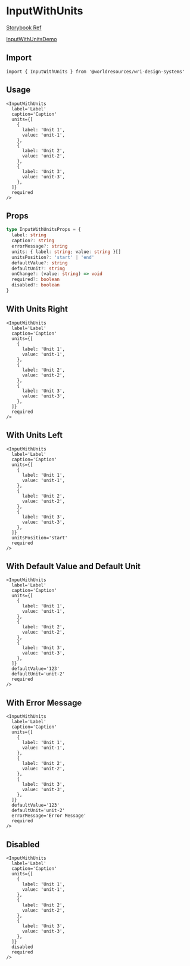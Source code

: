 # InputWithUnits

[Storybook Ref](https://wri.github.io/wri-design-systems/?path=/docs/forms-inputs-input-with-units--docs)

[InputWithUnitsDemo](https://github.com/wri/wri-design-systems/blob/main/src/components/Forms/Inputs/InputWithUnits/InputWithUnitsDemo.tsx)

## Import

```tsx
import { InputWithUnits } from '@worldresources/wri-design-systems'
```

## Usage

```tsx
<InputWithUnits
  label='Label'
  caption='Caption'
  units={[
    {
      label: 'Unit 1',
      value: 'unit-1',
    },
    {
      label: 'Unit 2',
      value: 'unit-2',
    },
    {
      label: 'Unit 3',
      value: 'unit-3',
    },
  ]}
  required
/>
```

## Props

```ts
type InputWithUnitsProps = {
  label: string
  caption?: string
  errorMessage?: string
  units: { label: string; value: string }[]
  unitsPosition?: 'start' | 'end'
  defaultValue?: string
  defaultUnit?: string
  onChange?: (value: string) => void
  required?: boolean
  disabled?: boolean
}
```

## With Units Right

```tsx
<InputWithUnits
  label='Label'
  caption='Caption'
  units={[
    {
      label: 'Unit 1',
      value: 'unit-1',
    },
    {
      label: 'Unit 2',
      value: 'unit-2',
    },
    {
      label: 'Unit 3',
      value: 'unit-3',
    },
  ]}
  required
/>
```

## With Units Left

```tsx
<InputWithUnits
  label='Label'
  caption='Caption'
  units={[
    {
      label: 'Unit 1',
      value: 'unit-1',
    },
    {
      label: 'Unit 2',
      value: 'unit-2',
    },
    {
      label: 'Unit 3',
      value: 'unit-3',
    },
  ]}
  unitsPosition='start'
  required
/>
```

## With Default Value and Default Unit

```tsx
<InputWithUnits
  label='Label'
  caption='Caption'
  units={[
    {
      label: 'Unit 1',
      value: 'unit-1',
    },
    {
      label: 'Unit 2',
      value: 'unit-2',
    },
    {
      label: 'Unit 3',
      value: 'unit-3',
    },
  ]}
  defaultValue='123'
  defaultUnit='unit-2'
  required
/>
```

## With Error Message

```tsx
<InputWithUnits
  label='Label'
  caption='Caption'
  units={[
    {
      label: 'Unit 1',
      value: 'unit-1',
    },
    {
      label: 'Unit 2',
      value: 'unit-2',
    },
    {
      label: 'Unit 3',
      value: 'unit-3',
    },
  ]}
  defaultValue='123'
  defaultUnit='unit-2'
  errorMessage='Error Message'
  required
/>
```

## Disabled

```tsx
<InputWithUnits
  label='Label'
  caption='Caption'
  units={[
    {
      label: 'Unit 1',
      value: 'unit-1',
    },
    {
      label: 'Unit 2',
      value: 'unit-2',
    },
    {
      label: 'Unit 3',
      value: 'unit-3',
    },
  ]}
  disabled
  required
/>
```
